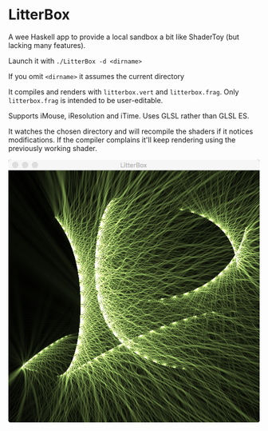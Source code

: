 # LitterBox
A wee Haskell app to provide a local sandbox a bit like ShaderToy (but lacking many features).

Launch it with `./LitterBox -d <dirname>`
  
If you omit `<dirname>` it assumes the current directory
  
It compiles and renders with `litterbox.vert` and `litterbox.frag`.
Only `litterbox.frag` is intended to be user-editable.

Supports iMouse, iResolution and iTime. Uses GLSL rather than GLSL ES.

It watches the chosen directory and will recompile the shaders if it notices modifications.
If the compiler complains it'll keep rendering using the previously working shader.


![Example image](https://raw.githubusercontent.com/dpiponi/LitterBox/master/Untitled.png)
